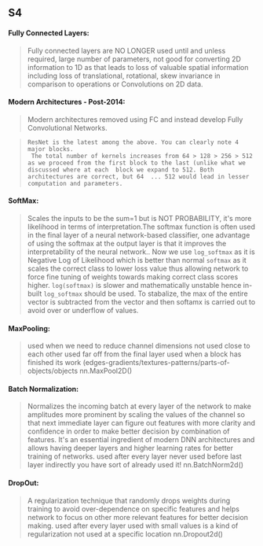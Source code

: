 
## S4

#### Fully Connected Layers:
> Fully connected layers are NO LONGER used until and unless required, large number of parameters, not good for converting 2D information to 1D as that leads to loss of valuable spatial information including loss of translational, rotational, skew invariance in comparison to operations or Convolutions on 2D data.


#### Modern Architectures - Post-2014:
> Modern architectures removed using FC and instead develop Fully Convolutional Networks.

>     ResNet is the latest among the above. You can clearly note 4 major blocks.
>      The total number of kernels increases from 64 > 128 > 256 > 512 as we proceed from the first block to the last (unlike what we discussed where at each  block we expand to 512. Both architectures are correct, but 64  ... 512 would lead in lesser computation and parameters.


#### SoftMax:
> Scales the inputs to be the sum=1 but is NOT PROBABILITY, it's more likelihood in terms of interpretation.The softmax function is often used in the final layer of a neural network-based classifier, one advantage of using the softmax at the output layer is that it improves the interpretability of the neural network.. Now we use `log_softmax` as it is Negative Log of Likelihood which is better than normal `softmax` as it scales the correct class to lower loss value thus allowing network to force fine tuning of weights towards making correct class scores higher. `log(softmax)` is slower and mathematically unstable hence in-built `log_softmax` should be used. To stabalize, the max of the entire vector is subtracted from the vector and then softamx is carried out to avoid over or underflow of values.


#### MaxPooling:
>    used when we need to reduce channel dimensions
>    not used close to each other
>    used far off from the final layer
>    used when a block has finished its work (edges-gradients/textures-patterns/parts-of-objects/objects
>    nn.MaxPool2D()

#### Batch Normalization:
>Normalizes the incoming batch at every layer of the network to make amplitudes more prominent by scaling the values of the channel so that next immediate layer can figure out features with more clarity and confidence in order to make better decision by combination of features. It's an essential ingredient of modern DNN architectures and allows having deeper layers and higher learning rates for better training of networks.
>    used after every layer
>    never used before last layer
>    indirectly you have sort of already used it!
>    nn.BatchNorm2d()

#### DropOut:
>    A regularization technique that randomly drops weights during training to avoid over-dependence on specific features and helps network to focus on other more relevant features for better decision making.
>    used after every layer
>    used with small values
>    is a kind of regularization
>    not used at a specific location
>    nn.Dropout2d()
